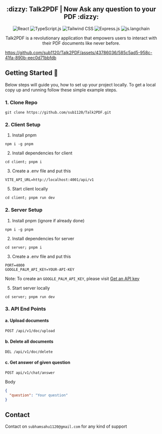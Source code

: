 <div align="center">
  <br>
  <h2> :dizzy: Talk2PDF | Now Ask any question to your PDF :dizzy:</h2>
  
![React](https://img.shields.io/badge/react-%2320232a.svg?style=for-the-badge&logo=react&logoColor=%2361DAFB)
![TypeScript.js](https://img.shields.io/badge/TypeScript-007ACC?style=for-the-badge&logo=typescript&logoColor=white)
![Tailwind CSS](https://img.shields.io/badge/Tailwind_CSS-38B2AC?style=for-the-badge&logo=tailwind-css&logoColor=white)
![Express.js](https://img.shields.io/badge/Express%20js-000000?style=for-the-badge&logo=express&logoColor=white)
![js.langchain](https://img.shields.io/badge/langchain%20js-000000?style=for-the-badge&logo=reactjs&logoColor=white)

  <p>Talk2PDF is a revolutionary application that empowers users to interact with their PDF documents like never before.</p>
</div>

https://github.com/sub1120/Talk2PDF/assets/43786036/585c5ad5-958c-41fa-890b-eec0d71bbfdb

## Getting Started :rocket:
Below steps will guide you, how to set up your project locally. To get a local copy up and running follow these simple example steps.

### 1. Clone Repo
```
git clone https://github.com/sub1120/Talk2PDF.git
```

### 2. Client Setup
1. Install pnpm
```
npm i -g pnpm
```

2. Install dependencies for client
```
cd client; pnpm i
```

3. Create a .env file and put this
```
VITE_API_URL=http://localhost:4001/api/v1
```

5. Start client locally
```
cd client; pnpm run dev
```

### 2. Server Setup
1. Install pnpm (ignore if already done)
```
npm i -g pnpm
```

2. Install dependencies for server
```
cd server; pnpm i
```

3. Create a .env file and put this
```
PORT=4000
GOOGLE_PALM_API_KEY=YOUR-API-KEY
```

Note: To create an `GOOGLE_PALM_API_KEY`, please visit [Get an API key](https://developers.generativeai.google/tutorials/setup)

5. Start server locally
```
cd server; pnpm run dev
```

### 3. API End Points 

#### a. Upload documents

```
POST /api/v1/doc/upload
```

#### b. Delete all documents

```
DEL /api/v1/doc/delete
```

#### c. Get answer of given question

```
POST api/v1/chat/answer
```

Body

```JSON
{
  "question": "Your question"
}
```

## Contact
Contact on `subhamsahu1120@gmail.com` for any kind of support
